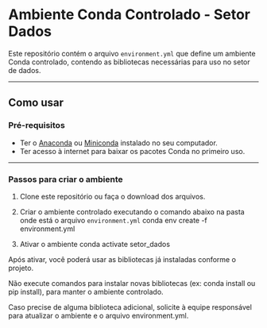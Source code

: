 # Ambiente Conda Controlado - Setor Dados

Este repositório contém o arquivo `environment.yml` que define um ambiente Conda controlado, contendo as bibliotecas necessárias para uso no setor de dados.

---

## Como usar

### Pré-requisitos

- Ter o [Anaconda](https://www.anaconda.com/products/distribution) ou [Miniconda](https://docs.conda.io/en/latest/miniconda.html) instalado no seu computador.
- Ter acesso à internet para baixar os pacotes Conda no primeiro uso.

---

### Passos para criar o ambiente

1. Clone este repositório ou faça o download dos arquivos.
   
2. Criar o ambiente controlado executando o comando abaixo na pasta onde está o arquivo `environment.yml`
   conda env create -f environment.yml

3. Ativar o ambiente
   conda activate setor_dados


Após ativar, você poderá usar as bibliotecas já instaladas conforme o projeto.

Não execute comandos para instalar novas bibliotecas (ex: conda install ou pip install), para manter o ambiente controlado.

Caso precise de alguma biblioteca adicional, solicite à equipe responsável para atualizar o ambiente e o arquivo environment.yml.
